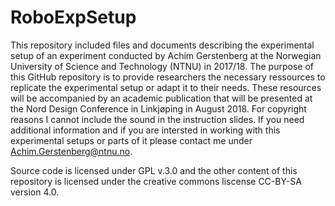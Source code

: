 # RoboExpSetup
This repository included files and documents describing the experimental setup of an experiment conducted by Achim Gerstenberg at the Norwegian University of Science and Technology (NTNU) in 2017/18.
The purpose of this GitHub repository is to provide researchers the necessary ressources to replicate the experimental setup or adapt it to their needs.
These resources will be accompanied by an academic publication that will be presented at the Nord Design Conference in Linkjøping in August 2018.
For copyright reasons I cannot include the sound in the instruction slides. If you need additional information and if you are intersted in working with this experimental setups or parts of it please contact me under Achim.Gerstenberg@ntnu.no.

Source code is licensed under GPL v.3.0 and the other content of this repository is licensed under the creative commons liscense CC-BY-SA version 4.0.

